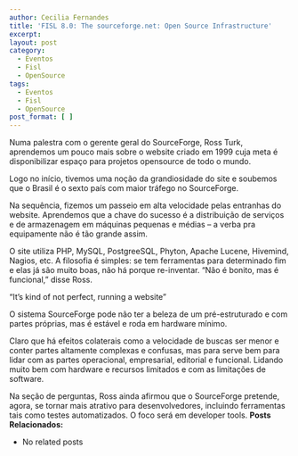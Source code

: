 ```yaml
---
author: Cecilia Fernandes
title: 'FISL 8.0: The sourceforge.net: Open Source Infrastructure'
excerpt:
layout: post
category:
  - Eventos
  - Fisl
  - OpenSource
tags:
  - Eventos
  - Fisl
  - OpenSource
post_format: [ ]
---
```

Numa palestra com o gerente geral do SourceForge, Ross Turk, aprendemos um pouco mais sobre o website criado em 1999 cuja meta é disponibilizar espaço para projetos opensource de todo o mundo.

Logo no início, tivemos uma noção da grandiosidade do site e soubemos que o Brasil é o sexto país com maior tráfego no SourceForge.

Na sequência, fizemos um passeio em alta velocidade pelas entranhas do website. Aprendemos que a chave do sucesso é a distribuição de serviços e de armazenagem em máquinas pequenas e médias – a verba pra equipamente não é tão grande assim.

O site utiliza PHP, MySQL, PostgreeSQL, Phyton, Apache Lucene, Hivemind, Nagios, etc. A filosofia é simples: se tem ferramentas para determinado fim e elas já são muito boas, não há porque re-inventar. “Não é bonito, mas é funcional,” disse Ross.

“It’s kind of not perfect, running a website”

O sistema SourceForge pode não ter a beleza de um pré-estruturado e com partes próprias, mas é estável e roda em hardware mínimo.

Claro que há efeitos colaterais como a velocidade de buscas ser menor e conter partes altamente complexas e confusas, mas para serve bem para lidar com as partes operacional, empresarial, editorial e funcional. Lidando muito bem com hardware e recursos limitados e com as limitações de software.

Na seção de perguntas, Ross ainda afirmou que o SourceForge pretende, agora, se tornar mais atrativo para desenvolvedores, incluindo ferramentas tais como testes automatizados. O foco será em developer tools. 
**Posts Relacionados:** 
*   No related posts

















